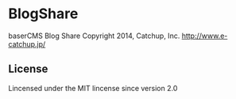 BlogShare
==========
baserCMS Blog Share
Copyright 2014, Catchup, Inc. <http://www.e-catchup.jp/>

License
-------

Lincensed under the MIT lincense since version 2.0
